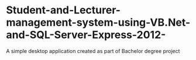 # Student-and-Lecturer-management-system-using-VB.Net-and-SQL-Server-Express-2012-
A simple desktop application created as part of Bachelor degree project
